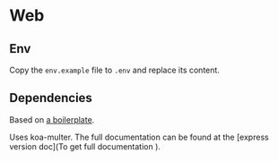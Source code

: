 # Web

## Env
Copy the `env.example` file to `.env` and replace its content.

## Dependencies
Based on [a boilerplate](https://github.com/llambda/koa-boiler/blob/master/app.js).

Uses koa-multer. The full documentation can be found at the [express version doc](To get full documentation ).
